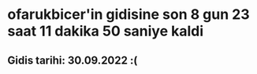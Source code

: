 # ofarukbicer'in gidisine son 8 gun 23 saat 11 dakika 50 saniye kaldi

## Gidis tarihi: 30.09.2022 :(